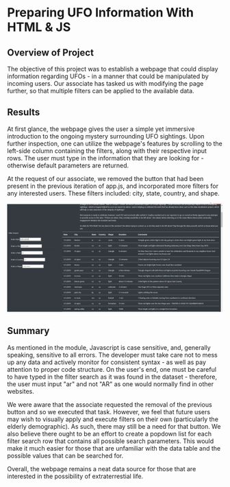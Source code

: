 # Preparing UFO Information With HTML & JS

## Overview of Project
The objective of this project was to establish a webpage that could display information regarding UFOs - in a manner that could be manipulated by incoming users. Our associate has tasked us with modifying the page further, so that multiple filters can be applied to the available data. 

## Results
At first glance, the webpage gives the user a simple yet immersive introduction to the ongoing mystery surrounding UFO sightings. Upon further inspection, one can utilize the webpage's features by scrolling to the left-side column containing the filters, along with their respective input rows. The user must type in the information that they are looking for - otherwise default parameters are returned.

At the request of our associate, we removed the button that had been present in the previous iteration of app.js, and incorporated more filters for any interested users. These filters included: city, state, country, and shape. 

![UFOfin](https://github.com/JV348/UFOs/blob/5052e8222d128cc829bd120f51cede41c0855b8c/static/images/UFOfin.png)
 
## Summary
As mentioned in the module, Javascript is case sensitive, and, generally speaking, sensitive to all errors. The developer must take care not to mess up any data and actively monitor for consistent syntax - as well as pay attention to proper code structure. On the user's end, one must be careful to have typed in the filter search as it was found in the dataset - therefore, the user must input "ar" and not "AR" as one would normally find in other websites. 

We were aware that the associate requested the removal of the previous button and so we executed that task. However, we feel that future users may wish to visually apply and execute filters on their own (particularly the elderly demographic). As such, there may still be a need for that button. We also believe there ought to be an effort to create a popdown list for each filter search row that contains all possible search parameters. This would make it much easier for those that are unfamiliar with the data table and the possible values that can be searched for. 

Overall, the webpage remains a neat data source for those that are interested in the possibility of extraterrestial life. 

